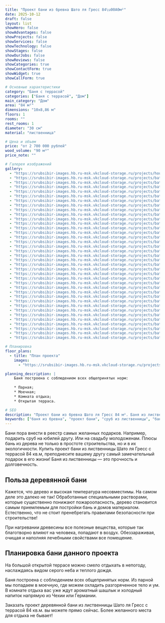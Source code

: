 ```yaml
---
title: "Проект бани из бревна Шато ля Гресс 84\u00A0м²"
date: 2025-10-12
draft: false
layout: list
showHero: false
showAdvantages: false
showProjects: false
showServices: false
showTechnology: false
showStages: false
showOurJobs: false
showReviews: false
showCategories: true
showContactForm: true
showWidget: true
showCallForm: true

# Основные характеристики
category: "Баня с террасой"
categories: ["Баня с террасой", "Дом"]
main_category: "Дом"
area: "84 м²"
dimensions: "10х8,86 м"
floors: 1
rooms: ""
rest_rooms: 1
diameter: "30 см"
material: "лиственница"

# Цена и объем
price: "от 2 700 000 рублей"
wood_volume: "90 м³"
price_note: ""

# Галерея изображений
gallery:
  - "https://srubsibir-images.hb.ru-msk.vkcloud-storage.ru/projects/houses/gres-84/gres-84-1.jpg" 
  - "https://srubsibir-images.hb.ru-msk.vkcloud-storage.ru/projects/baths/gres-84/gres-84-2.jpg"  
  - "https://srubsibir-images.hb.ru-msk.vkcloud-storage.ru/projects/baths/gres-84/gres-84-3.jpg"  
  - "https://srubsibir-images.hb.ru-msk.vkcloud-storage.ru/projects/baths/gres-84/gres-84-4.jpg"  
  - "https://srubsibir-images.hb.ru-msk.vkcloud-storage.ru/projects/baths/gres-84/gres-84-5.jpg"  
  - "https://srubsibir-images.hb.ru-msk.vkcloud-storage.ru/projects/baths/gres-84/gres-84-6.jpg"  
  - "https://srubsibir-images.hb.ru-msk.vkcloud-storage.ru/projects/baths/gres-84/gres-84-7.jpg"  
  - "https://srubsibir-images.hb.ru-msk.vkcloud-storage.ru/projects/baths/gres-84/gres-84-8.jpg"  
  - "https://srubsibir-images.hb.ru-msk.vkcloud-storage.ru/projects/baths/gres-84/gres-84-9.jpg"  
  - "https://srubsibir-images.hb.ru-msk.vkcloud-storage.ru/projects/baths/gres-84/gres-84-10.jpg" 
  - "https://srubsibir-images.hb.ru-msk.vkcloud-storage.ru/projects/baths/gres-84/gres-84-11.jpg" 
  - "https://srubsibir-images.hb.ru-msk.vkcloud-storage.ru/projects/baths/gres-84/gres-84-12.jpg" 
  - "https://srubsibir-images.hb.ru-msk.vkcloud-storage.ru/projects/baths/gres-84/gres-84-13.jpg" 
  - "https://srubsibir-images.hb.ru-msk.vkcloud-storage.ru/projects/baths/gres-84/gres-84-14.jpg" 
  - "https://srubsibir-images.hb.ru-msk.vkcloud-storage.ru/projects/baths/gres-84/gres-84-15.jpg" 
  - "https://srubsibir-images.hb.ru-msk.vkcloud-storage.ru/projects/baths/gres-84/gres-84-16.jpg" 
  - "https://srubsibir-images.hb.ru-msk.vkcloud-storage.ru/projects/baths/gres-84/gres-84-17.jpg" 
  - "https://srubsibir-images.hb.ru-msk.vkcloud-storage.ru/projects/baths/gres-84/gres-84-18.jpg" 
  - "https://srubsibir-images.hb.ru-msk.vkcloud-storage.ru/projects/baths/gres-84/gres-84-19.jpg" 
  - "https://srubsibir-images.hb.ru-msk.vkcloud-storage.ru/projects/baths/gres-84/gres-84-20.jpg" 
  - "https://srubsibir-images.hb.ru-msk.vkcloud-storage.ru/projects/baths/gres-84/gres-84-21.jpg" 
  - "https://srubsibir-images.hb.ru-msk.vkcloud-storage.ru/projects/baths/gres-84/gres-84-22.jpg" 
  - "https://srubsibir-images.hb.ru-msk.vkcloud-storage.ru/projects/baths/gres-84/gres-84-23.jpg" 
  - "https://srubsibir-images.hb.ru-msk.vkcloud-storage.ru/projects/baths/gres-84/gres-84-24.jpg" 
  - "https://srubsibir-images.hb.ru-msk.vkcloud-storage.ru/projects/baths/gres-84/gres-84-25.jpg" 
  - "https://srubsibir-images.hb.ru-msk.vkcloud-storage.ru/projects/baths/gres-84/gres-84-26.jpg" 
  - "https://srubsibir-images.hb.ru-msk.vkcloud-storage.ru/projects/baths/gres-84/gres-84-27.jpg" 
  - "https://srubsibir-images.hb.ru-msk.vkcloud-storage.ru/projects/baths/gres-84/gres-84-28.jpg" 
  - "https://srubsibir-images.hb.ru-msk.vkcloud-storage.ru/projects/baths/gres-84/gres-84-29.jpg" 
  - "https://srubsibir-images.hb.ru-msk.vkcloud-storage.ru/projects/baths/gres-84/gres-84-30.jpg" 
  - "https://srubsibir-images.hb.ru-msk.vkcloud-storage.ru/projects/baths/gres-84/gres-84-31.jpg" 
  - "https://srubsibir-images.hb.ru-msk.vkcloud-storage.ru/projects/baths/gres-84/gres-84-32.jpg" 
  - "https://srubsibir-images.hb.ru-msk.vkcloud-storage.ru/projects/baths/gres-84/gres-84-33.jpg" 
  - "https://srubsibir-images.hb.ru-msk.vkcloud-storage.ru/projects/baths/gres-84/gres-84-34.jpg" 
  - "https://srubsibir-images.hb.ru-msk.vkcloud-storage.ru/projects/baths/gres-84/gres-84-35.jpg" 
  - "https://srubsibir-images.hb.ru-msk.vkcloud-storage.ru/projects/baths/gres-84/gres-84-36.jpg" 
  - "https://srubsibir-images.hb.ru-msk.vkcloud-storage.ru/projects/baths/gres-84/gres-84-37.jpg"

# Планировка
floor_plans:
  - title: "План проекта"
    images:
      - "https://srubsibir-images.hb.ru-msk.vkcloud-storage.ru/projects/baths/gres-84/gres-84-9.jpg"

planning_description: |
    Баня построена с соблюдением всех общепринятых норм:
    
    * Парная;
    * Моечная;
    * Комната отдыха;
    * Открытая терраса.

# SEO
description: "Проект бани из бревна Шато ля Гресс 84 м². Баня из лиственницы диаметром 30 см с большой открытой террасой для отдыха."
keywords: ["баня из бревна", "проект бани", "сруб из лиственницы", "баня Шато ля Гресс", "баня с террасой"]
---
```


Бани пора внести в реестр самых желанных подарков. Например, подарить сруб на юбилей другу. Или на свадьбу молодоженам. Плюсы бань из дерева не только в простоте строительства, но и в их экологичности. Купить проект бани из лиственницы Шато ля Гресс с террасой 84 кв.м, преподнесите вашему другу самый замечательный подарок в его жизни! Баня из лиственницы — это прочность и долговечность.

## Польза деревянной бани

Кажется, что дерево и высокая температура несовместимы. На самом деле это далеко не так! Обработанные специальными растворами, которые существенно понижают пожароопасность, дерево становится самым приемлемым для постройки бань и домов материалом. Естественно, что не стоит пренебрегать правилами безопасности при строительстве!

При нагревании древесины все полезные вещества, которые так благотворно влияют на человека, попадают в воздух. Обеззараживая, очищая и наполняя лечебными свойствами все помещение.

## Планировка бани данного проекта

На большой открытой террасе можно смело отдыхать в непогоду, наслаждаясь видом серого неба и теплого дождя.

Баня построена с соблюдением всех общепринятых норм. Из парной мы попадаем в моечную, где можем охладить разгоряченное тело и ум. В комнате отдыха вас уже ждут ароматный шашлык и холодный напиток напрямую из Чехии или Германии.

Заказать проект деревянной бани из лиственницы Шато ля Гресс с террасой 84 кв.м. вы можете прямо сейчас. Более желанного места для отдыха не бывает!